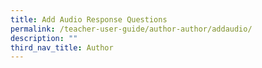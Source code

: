 ```yaml
---
title: Add Audio Response Questions
permalink: /teacher-user-guide/author-author/addaudio/
description: ""
third_nav_title: Author
---
```

